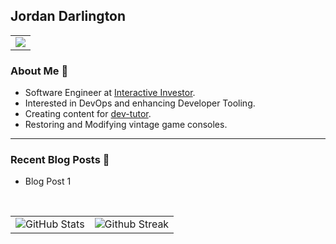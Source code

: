 ## Jordan Darlington

<table>
  <tr>
    <td>
      <img src="https://skillicons.dev/icons?i=java,spring,go,python,javascript,neovim,bash,github,githubactions,docker&perline=5">
    </td>
  </tr>
</table>


### About Me 🔘
- Software Engineer at [Interactive Investor](https://github.com/interactive-investor).
- Interested in DevOps and enhancing Developer Tooling.
- Creating content for [dev-tutor](https://dev-tutor.com).
- Restoring and Modifying vintage game consoles.

---

### Recent Blog Posts 🔘
- Blog Post 1

<br>

<table>
  <tr>
    <td>
      <img src="https://github-readme-stats.vercel.app/api?username=jordandarlington&show_icons=true&theme=gotham&hide_border=true&include_all_commits=false&count_private=false" alt="GitHub Stats" title="Github Stats"/>  
    </td>
    <td>
      <img src="https://github-readme-streak-stats.herokuapp.com/?user=jordandarlington&theme=gotham&hide_border=true" alt="Github Streak" title="Github Streak"/> 
    </td>
  </tr>
</table>

<!--
**jordandarlington/jordandarlington** is a ✨ _special_ ✨ repository because its `README.md` (this file) appears on your GitHub profile.

Here are some ideas to get you started:

- 🔭 I’m currently working on ...
- 🌱 I’m currently learning ...
- 👯 I’m looking to collaborate on ...
- 🤔 I’m looking for help with ...
- 💬 Ask me about ...
- 📫 How to reach me: ...
- 😄 Pronouns: ...
- ⚡ Fun fact: ...
-->
